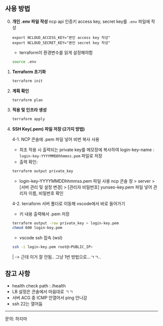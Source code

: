 ## 사용 방법
0. **개인 .env 파일 작성**
   ncp api 인증키 access key, secret key를 `.env` 파일에 작성
   ```env
   export NCLOUD_ACCESS_KEY="본인 access key 작성"
   export NCLOUD_SECRET_KEY="본인 secret key 작성"
   ```
    - terraform이 환경변수를 읽게 설정해야함
    ```bash
    source .env
    ```
1. **Terraform 초기화**
   ```bash
   terraform init
   ```

2. **계획 확인**
   ```bash
   terraform plan
   ```

3. **적용 및 인프라 생성**
   ```bash
   terraform apply
   ```

4. **SSH Key(.pem) 파일 저장 (2가지 방법)**
     
     4-1. NCP 콘솔에 .pem 파일 넣어 비번 복사 사용
   - 최초 적용 시 출력되는 private key를 메모장에 복사하여  login-key-name : `login-key-YYYYMMDDhhmmss.pem` 파일로 저장
   - 출력 확인:
    ```bash
    terraform output private_key
    ```
   - login-key-YYYYMMDDhhmmss.pem 파일 사용
     ncp 콘솔 창 > server > [서버 관리 및 설정 변경] > [관리자 비밀번호] 
     yunseo-key.pem 파일 넣어 관리자 이름, 비밀번호 확인
    
    4-2. terraform 서버 폴더로 이동해 vscode에서 바로 들어가기
    - 키 내용 출력해서 .pem 저장
    ```bash
    terraform output -raw private_key > login-key.pem
    chmod 600 login-key.pem
    ```
    - vscode ssh 접속 (wsl)
    ``` bash
    ssh -i login-key.pem root@<PUBLIC_IP>
    ```
    | -> 근데 이거 잘 안됨.. 그냥 1번 방법으로...ㄱㄱ..
## 참고 사항

- health check path : /health
- LB 설정은 콘솔에서 마음대로 ㄱㄱ
- 서버 ACG 중 ICMP 안열어서 ping 안나감
- ssh 22는 열어둠

---

문의: 하지마